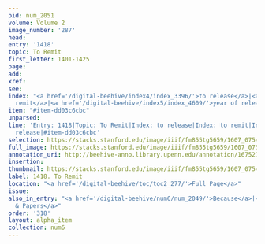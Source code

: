 ```yaml
---
pid: num_2051
volume: Volume 2
image_number: '287'
head:
entry: '1418'
topic: To Remit
first_letter: 1401-1425
page:
add:
xref:
see:
index: "<a href='/digital-beehive/index4/index_3396/'>to release</a>|<a href='/digital-beehive/index4/index_3342/'>to
  remit</a>|<a href='/digital-beehive/index5/index_4609/'>year of release</a>"
item: "#item-dd03c6cbc"
unparsed:
line: 'Entry: 1418|Topic: To Remit|Index: to release|Index: to remit|Index: year of
  release|#item-dd03c6cbc'
selection: https://stacks.stanford.edu/image/iiif/fm855tg5659/1607_0754/420,2786,2859,303/full/0/default.jpg
full_image: https://stacks.stanford.edu/image/iiif/fm855tg5659/1607_0754/full/full/0/default.jpg
annotation_uri: http://beehive-anno.library.upenn.edu/annotation/1675273114956
insertion:
thumbnail: https://stacks.stanford.edu/image/iiif/fm855tg5659/1607_0754/420,2786,600,180/250,/0/default.jpg
label: 1418. To Remit
location: "<a href='/digital-beehive/toc/toc2_277/'>Full Page</a>"
issue:
also_in_entry: "<a href='/digital-beehive/num6/num_2049/'>Because</a>|<a href='/digital-beehive/num6/num_2050/'>Notes
  & Papers</a>"
order: '318'
layout: alpha_item
collection: num6
---
```

